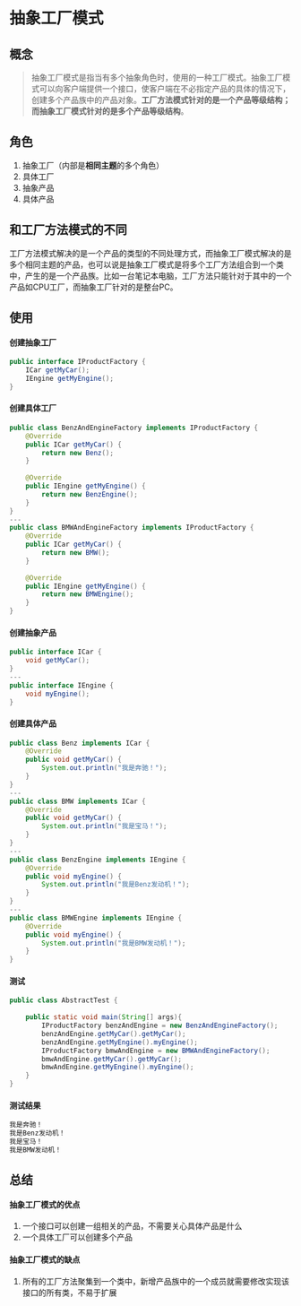 # 抽象工厂模式

## 概念
>抽象工厂模式是指当有多个抽象角色时，使用的一种工厂模式。抽象工厂模式可以向客户端提供一个接口，使客户端在不必指定产品的具体的情况下，创建多个产品族中的产品对象。**工厂方法模式针对的是一个产品等级结构；而抽象工厂模式针对的是多个产品等级结构**。

## 角色
1. 抽象工厂（内部是**相同主题**的多个角色）
2. 具体工厂
3. 抽象产品
4. 具体产品

## 和工厂方法模式的不同
工厂方法模式解决的是一个产品的类型的不同处理方式，而抽象工厂模式解决的是多个相同主题的产品，也可以说是抽象工厂模式是将多个工厂方法组合到一个类中，产生的是一个产品族。比如一台笔记本电脑，工厂方法只能针对于其中的一个产品如CPU工厂，而抽象工厂针对的是整台PC。

## 使用
#### 创建抽象工厂
```java
public interface IProductFactory {
    ICar getMyCar();
    IEngine getMyEngine();
}
```
#### 创建具体工厂
```java
public class BenzAndEngineFactory implements IProductFactory {
    @Override
    public ICar getMyCar() {
        return new Benz();
    }
    
    @Override
    public IEngine getMyEngine() {
        return new BenzEngine();
    }
}
---
public class BMWAndEngineFactory implements IProductFactory {
    @Override
    public ICar getMyCar() {
        return new BMW();
    }
    
    @Override
    public IEngine getMyEngine() {
        return new BMWEngine();
    }
}
```
#### 创建抽象产品
```java
public interface ICar {
    void getMyCar();
}
---
public interface IEngine {
    void myEngine();
}
```
#### 创建具体产品
```java
public class Benz implements ICar {
    @Override
    public void getMyCar() {
        System.out.println("我是奔驰！");
    }
}
---
public class BMW implements ICar {
    @Override
    public void getMyCar() {
        System.out.println("我是宝马！");
    }
}
---
public class BenzEngine implements IEngine {
    @Override
    public void myEngine() {
        System.out.println("我是Benz发动机！");
    }
}
---
public class BMWEngine implements IEngine {
    @Override
    public void myEngine() {
        System.out.println("我是BMW发动机！");
    }
}
```
#### 测试
```java
public class AbstractTest {
    
    public static void main(String[] args){
        IProductFactory benzAndEngine = new BenzAndEngineFactory();
        benzAndEngine.getMyCar().getMyCar();
        benzAndEngine.getMyEngine().myEngine();
        IProductFactory bmwAndEngine = new BMWAndEngineFactory();
        bmwAndEngine.getMyCar().getMyCar();
        bmwAndEngine.getMyEngine().myEngine();
    }
}
```
#### 测试结果
```java
我是奔驰！
我是Benz发动机！
我是宝马！
我是BMW发动机！
```

## 总结

#### 抽象工厂模式的优点
1. 一个接口可以创建一组相关的产品，不需要关心具体产品是什么
2. 一个具体工厂可以创建多个产品

#### 抽象工厂模式的缺点
1. 所有的工厂方法聚集到一个类中，新增产品族中的一个成员就需要修改实现该接口的所有类，不易于扩展
